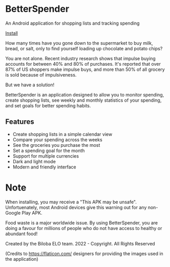 # BetterSpender
An Android application for shopping lists and tracking spending

[Install](/releases/latest/)

How many times have you gone down to the supermarket to buy milk, bread, or salt, only to find yourself loading up chocolate and potato chips?

You are not alone. Recent industry research shows that impulse buying accounts for between 40% and 80% of purchases. It's reported that over 87% of US shoppers make impulse buys, and more than 50% of all grocery is sold because of impulsiveness.

But we have a solution!

BetterSpender is an application designed to allow you to monitor spending, create shopping lists, see weekly and monthly statistics of your spending, and set goals for better spending habits.

## Features
-	Create shopping lists in a simple calendar view
-	Compare your spending across the weeks
-	See the groceries you purchase the most
-	Set a spending goal for the month
-	Support for multiple currencies
-	Dark and light mode
-	Modern and friendly interface

# Note
When installing, you may receive a "This APK may be unsafe". Unfortuenately, most Android devices give this warning out for any non-Google Play APK.

Food waste is a major worldwide issue. By using BetterSpender, you are doing a favour for millions of people who do not have access to healthy or abundant food!

Created by the Biloba ELO team. 2022 - Copyright. All Rights Reserved

(Credits to https://flaticon.com/ designers for providing the images used in the application)
